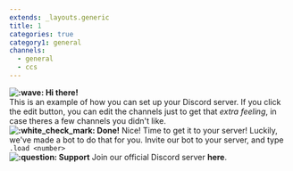```yaml
---
extends: _layouts.generic
title: 1
categories: true
category1: general
channels:
  - general
  - ccs
---
```


**<img src="https://discordapp.com/assets/593c4a3437fbb5b89fbb148f7b96424d.svg" class="emoji" alt=":wave:" draggable="false"> Hi there!**
<br>
This is an example of how you can set up your Discord server.
If you click the edit button, you can edit the channels just to get that *extra feeling*, in case theres a few channels you didn't like.
<br>
**<img src="https://discordapp.com/assets/c6b26ba81f44b0c43697852e1e1d1420.svg" class="emoji" alt=":white_check_mark:" draggable="false"> Done!**
Nice! Time to get it to your server! Luckily, we've made a bot to do that for you.
Invite our bot to your server, and type <span id="markdown">`.load <number>`</span>
<br>
**<img src="https://discordapp.com/assets/6e054ab8981d3f1ce8debfd1235d3ea3.svg" class="emoji" alt=":question:" draggable="false"> Support**
Join our official Discord server **here**.
